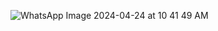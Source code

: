 ![WhatsApp Image 2024-04-24 at 10 41 49 AM](https://github.com/omar20alaa/ComposeCard/assets/33086068/c30f829f-49c8-4b59-b9f2-f7f5e3168c90)
